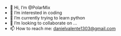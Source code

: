 - 👋 Hi, I’m @PolarMix
- 👀 I’m interested in coding
- 🌱 I’m currently trying to learn python
- 💞️ I’m looking to collaborate on ...
- 📫 How to reach me: danielvalente1303@gmail.com

<!---
PolarMix/PolarMix is a ✨ special ✨ repository because its `README.md` (this file) appears on your GitHub profile.
You can click the Preview link to take a look at your changes.
--->
